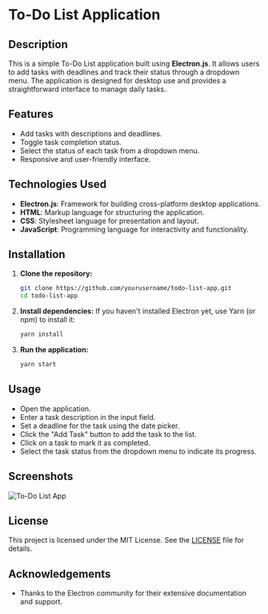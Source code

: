 # To-Do List Application

## Description
This is a simple To-Do List application built using **Electron.js**. It allows users to add tasks with deadlines and track their status through a dropdown menu. The application is designed for desktop use and provides a straightforward interface to manage daily tasks.

## Features
- Add tasks with descriptions and deadlines.
- Toggle task completion status.
- Select the status of each task from a dropdown menu.
- Responsive and user-friendly interface.

## Technologies Used
- **Electron.js**: Framework for building cross-platform desktop applications.
- **HTML**: Markup language for structuring the application.
- **CSS**: Stylesheet language for presentation and layout.
- **JavaScript**: Programming language for interactivity and functionality.

## Installation

1. **Clone the repository:**
   ```bash
   git clone https://github.com/yourusername/todo-list-app.git
   cd todo-list-app
   ```

2. **Install dependencies:**
   If you haven't installed Electron yet, use Yarn (or npm) to install it:
   ```bash
   yarn install
   ```

3. **Run the application:**
   ```bash
   yarn start
   ```

## Usage
- Open the application.
- Enter a task description in the input field.
- Set a deadline for the task using the date picker.
- Click the "Add Task" button to add the task to the list.
- Click on a task to mark it as completed.
- Select the task status from the dropdown menu to indicate its progress.

## Screenshots
![To-Do List App](screenshot.png) <!-- Add a screenshot of your app here -->

## License
This project is licensed under the MIT License. See the [LICENSE](LICENSE) file for details.

## Acknowledgements
- Thanks to the Electron community for their extensive documentation and support.
